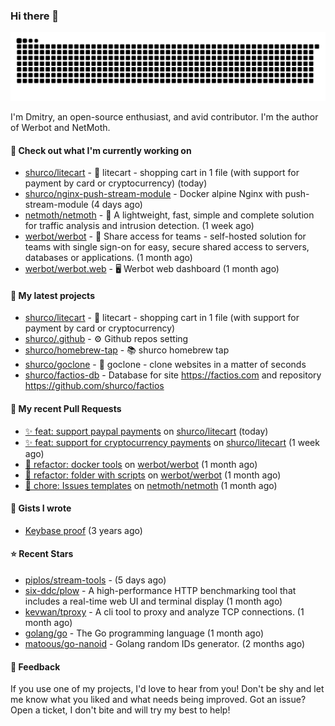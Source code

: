 ### Hi there 👋

![](https://github.com/shurco/shurco/raw/output/github-contribution-grid-snake.svg)

I'm Dmitry, an open-source enthusiast, and avid contributor. I'm the author of Werbot and NetMoth. 

#### 👷 Check out what I'm currently working on

- [shurco/litecart](https://github.com/shurco/litecart) - 🛒 litecart - shopping cart in 1 file (with support for payment by card or cryptocurrency) (today)
- [shurco/nginx-push-stream-module](https://github.com/shurco/nginx-push-stream-module) - Docker alpine Nginx with push-stream-module (4 days ago)
- [netmoth/netmoth](https://github.com/netmoth/netmoth) - 🚀 A lightweight, fast, simple and complete solution for traffic analysis and intrusion detection. (1 week ago)
- [werbot/werbot](https://github.com/werbot/werbot) - 🔑 Share access for teams - self-hosted solution for teams with single sign-on for easy, secure shared access to servers, databases or applications. (1 month ago)
- [werbot/werbot.web](https://github.com/werbot/werbot.web) - 🖥  Werbot web dashboard (1 month ago)

#### 🌱 My latest projects

- [shurco/litecart](https://github.com/shurco/litecart) - 🛒 litecart - shopping cart in 1 file (with support for payment by card or cryptocurrency)
- [shurco/.github](https://github.com/shurco/.github) - ⚙️ Github repos setting
- [shurco/homebrew-tap](https://github.com/shurco/homebrew-tap) - 📚 shurco homebrew tap
- [shurco/goclone](https://github.com/shurco/goclone) - 🌱 goclone - clone websites in a matter of seconds
- [shurco/factios-db](https://github.com/shurco/factios-db) - Database for site https://factios.com and repository https://github.com/shurco/factios

#### 🔨 My recent Pull Requests

- [✨ feat: support paypal payments](https://github.com/shurco/litecart/pull/69) on [shurco/litecart](https://github.com/shurco/litecart) (today)
- [✨ feat: support for cryptocurrency payments](https://github.com/shurco/litecart/pull/65) on [shurco/litecart](https://github.com/shurco/litecart) (1 week ago)
- [🦄 refactor: docker tools](https://github.com/werbot/werbot/pull/169) on [werbot/werbot](https://github.com/werbot/werbot) (1 month ago)
- [🦄 refactor: folder with scripts](https://github.com/werbot/werbot/pull/168) on [werbot/werbot](https://github.com/werbot/werbot) (1 month ago)
- [🐳 chore: Issues templates](https://github.com/netmoth/netmoth/pull/33) on [netmoth/netmoth](https://github.com/netmoth/netmoth) (1 month ago)

#### 📓 Gists I wrote

- [Keybase proof](https://gist.github.com/959752bb9b046d792e71ca185f48d641) (3 years ago)

#### ⭐ Recent Stars

- [piplos/stream-tools](https://github.com/piplos/stream-tools) -  (5 days ago)
- [six-ddc/plow](https://github.com/six-ddc/plow) - A high-performance HTTP benchmarking tool that includes a real-time web UI and terminal display (1 month ago)
- [kevwan/tproxy](https://github.com/kevwan/tproxy) - A cli tool to proxy and analyze TCP connections. (1 month ago)
- [golang/go](https://github.com/golang/go) - The Go programming language (1 month ago)
- [matoous/go-nanoid](https://github.com/matoous/go-nanoid) - Golang random IDs generator. (2 months ago)

#### 💬 Feedback

If you use one of my projects, I'd love to hear from you! Don't be shy and let me know what you liked
and what needs being improved. Got an issue? Open a ticket, I don't bite and will try my best to help!
